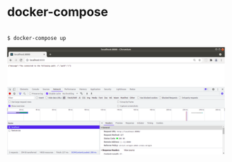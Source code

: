 # docker-compose

```

$ docker-compose up

```
![alt text](https://github.com/jylhakos/DevOpsWithDocker/blob/main/2/2.2/2.2.png?raw=true)
